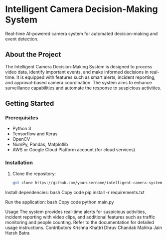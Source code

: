 # Intelligent Camera Decision-Making System

Real-time AI-powered camera system for automated decision-making and event detection.

## About the Project

The Intelligent Camera Decision-Making System is designed to process video data, identify important events, and make informed decisions in real-time. It is equipped with features such as smart alerts, incident reporting, and approval-based camera coordination. The system aims to enhance surveillance capabilities and automate the response to suspicious activities.

## Getting Started

### Prerequisites

- Python 3
- Tensorflow and Keras
- OpenCV
- NumPy, Pandas, Matplotlib
- AWS or Google Cloud Platform account (for cloud services)

### Installation

1. Clone the repository:

   ```bash
   git clone https://github.com/yourusername/intelligent-camera-system.git

Install dependencies:
bash
Copy code
pip install -r requirements.txt


Run the application:
bash
Copy code
python main.py


Usage
The system provides real-time alerts for suspicious activities, incident reporting with video clips, and additional features such as traffic monitoring and people counting. Refer to the documentation for detailed usage instructions.
Contributors
Krishna Khattri 
Dhruv Chandak 
Mahika Jain 
Harsh Batra 
